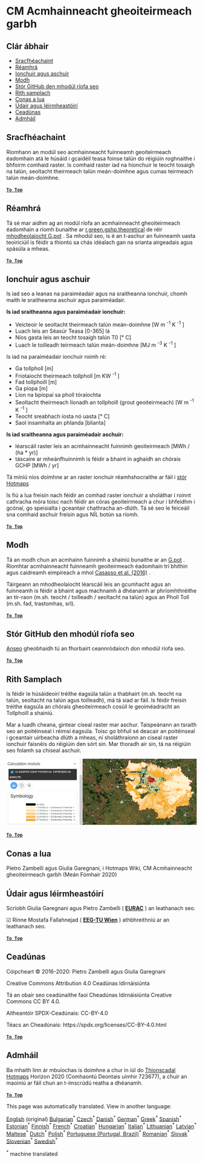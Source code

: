 <h1><a class="anchor" id="cm-shallow-geothermal-potential" href="#cm-shallow-geothermal-potential"><i class="fa fa-link"></i></a>CM Acmhainneacht gheoiteirmeach garbh</h1><h2><a class="anchor" id="table-of-contents" href="#table-of-contents"><i class="fa fa-link"></i></a> Clár ábhair</h2><ul><li> <a href="#in-a-glance">Sracfhéachaint</a></li><li> <a href="#introduction">Réamhrá</a></li><li> <a href="#inputs-and-outputs">Ionchuir agus aschuir</a></li><li> <a href="#method">Modh</a></li><li> <a href="#github-repository-of-this-calculation-module">Stór GitHub den mhodúl ríofa seo</a></li><li> <a href="#sample-run">Rith samplach</a></li><li> <a href="#how-to-cite">Conas a lua</a></li><li> <a href="#authors-and-reviewers">Údair agus léirmheastóirí</a></li><li> <a href="#license">Ceadúnas</a></li><li> <a href="#acknowledgement">Admháil</a></li></ul><h2><a class="anchor" id="in-a-glance" href="#in-a-glance"><i class="fa fa-link"></i></a> Sracfhéachaint</h2><p> Ríomhann an modúl seo acmhainneacht fuinneamh geoiteirmeach éadomhain atá le húsáid i gcaidéil teasa foinse talún do réigiúin roghnaithe i bhfoirm comhaid raster. Is comhaid raster iad na hionchuir le teocht tosaigh na talún, seoltacht theirmeach talún meán-doimhne agus cumas teirmeach talún meán-doimhne.</p><p> <a href="#table-of-contents"><strong><code>To Top</code></strong></a></p><h2><a class="anchor" id="introduction" href="#introduction"><i class="fa fa-link"></i></a> Réamhrá</h2><p> Tá sé mar aidhm ag an modúl ríofa an acmhainneacht gheoiteirmeach éadomhain a ríomh bunaithe ar <a href="https://grass.osgeo.org/grass76/manuals/addons/r.green.gshp.theoretical.html">r.green.gshp.theoretical</a> de réir <a href="https://www.sciencedirect.com/science/article/pii/S0360544216303358">mhodheolaíocht G.pot</a> . Sa mhodúl seo, is é an t-aschur an fuinneamh uasta teoiriciúil is féidir a thiontú sa chás idéalach gan na srianta airgeadais agus spásúla a mheas.</p><p> <a href="#table-of-contents"><strong><code>To Top</code></strong></a></p><h2><a class="anchor" id="inputs-and-outputs" href="#inputs-and-outputs"><i class="fa fa-link"></i></a> Ionchuir agus aschuir</h2><p> Is iad seo a leanas na paraiméadair agus na sraitheanna ionchuir, chomh maith le sraitheanna aschuir agus paraiméadair.</p><p> <strong>Is iad sraitheanna agus paraiméadair ionchuir:</strong></p><ul><li> Veicteoir le seoltacht theirmeach talún meán-doimhne [W m <sup>-1</sup> K <sup>-1</sup> ]</li><li> Luach leis an Séasúr Teasa [0-365] lá</li><li> Níos gasta leis an teocht tosaigh talún T0 [° C]</li><li> Luach le toilleadh teirmeach talún meán-doimhne [MJ m <sup>-3</sup> K <sup>-1</sup> ]</li></ul><p> Is iad na paraiméadair ionchuir roimh ré:</p><ul><li> Ga tollpholl [m]</li><li> Friotaíocht theirmeach tollpholl [m KW <sup>-1</sup> ]</li><li> Fad tollphoill [m]</li><li> Ga píopa [m]</li><li> Líon na bpíopaí sa pholl tóraíochta</li><li> Seoltacht theirmeach líonadh an tollphoill (grout geoiteirmeach) [W m <sup>-1</sup> K <sup>-1</sup> ]</li><li> Teocht sreabhach íosta nó uasta [° C]</li><li> Saol insamhalta an phlanda [blianta]</li></ul><p> <strong>Is iad sraitheanna agus paraiméadair aschuir:</strong></p><ul><li> léarscáil raster leis an acmhainneacht fuinnimh geoiteirmeach [MWh / (ha * yr)]</li><li> táscaire ar mheánfhuinnimh is féidir a bhaint in aghaidh an chórais GCHP [MWh / yr]</li></ul><p> Tá míniú níos doimhne ar an raster ionchuir réamhshocraithe ar fáil i <a href="https://gitlab.com/hotmaps/potential/potential_geothermal_raster">stór Hotmaps</a></p><p> Is fiú a lua freisin nach féidir an comhad raster ionchuir a sholáthar i roinnt cathracha móra toisc nach féidir an córas geoiteirmeach a chur i bhfeidhm i gcónaí, go speisialta i gceantair chathracha an-dlúth. Tá sé seo le feiceáil sna comhaid aschuir freisin agus NÍL botún sa ríomh.</p><p> <a href="#table-of-contents"><strong><code>To Top</code></strong></a></p><h2><a class="anchor" id="method" href="#method"><i class="fa fa-link"></i></a> Modh</h2><p> Tá an modh chun an acmhainn fuinnimh a shainiú bunaithe ar an <a href="https://www.sciencedirect.com/science/article/pii/S0360544216303358">G.pot</a> . Ríomhtar acmhainneacht fuinneamh geoiteirmeach éadomhain trí bhíthin agus caidreamh eimpíreach a mhol <a href="https://www.sciencedirect.com/science/article/pii/S0360544216303358">Casasso et al. (2016)</a> .</p><p> Táirgeann an mhodheolaíocht léarscáil leis an gcumhacht agus an fuinneamh is féidir a bhaint agus machnamh á dhéanamh ar phríomhthréithe an tír-raon (m.sh. teocht / toilleadh / seoltacht na talún) agus an Pholl Toll (m.sh. fad, trastomhas, srl).</p><p> <a href="#table-of-contents"><strong><code>To Top</code></strong></a></p><h2><a class="anchor" id="github-repository-of-this-calculation-module" href="#github-repository-of-this-calculation-module"><i class="fa fa-link"></i></a> Stór GitHub den mhodúl ríofa seo</h2><p> <a href="https://github.com/HotMaps/gchp_potential/tree/develop">Anseo</a> gheobhaidh tú an fhorbairt ceannródaíoch don mhodúl ríofa seo.</p><p> <a href="#table-of-contents"><strong><code>To Top</code></strong></a></p><h2><a class="anchor" id="sample-run" href="#sample-run"><i class="fa fa-link"></i></a> Rith Samplach</h2><p> Is féidir le húsáideoirí tréithe éagsúla talún a thabhairt (m.sh. teocht na talún, seoltacht na talún agus toilleadh), má tá siad ar fáil. Is féidir freisin tréithe éagsúla an chórais gheoiteirmeach cosúil le geoiméadracht an Tollphoill a shainiú.</p><p> Mar a luadh cheana, gintear ciseal raster mar aschur. Taispeánann an tsraith seo an poitéinseal i réimsí éagsúla. Toisc go bhfuil sé deacair an poitéinseal i gceantair uirbeacha dlúth a mheas, ní sholáthraíonn an ciseal raster ionchuir faisnéis do réigiúin den sórt sin. Mar thoradh air sin, tá na réigiúin seo folamh sa chiseal aschuir.</p><img src="/en/CM-Shallow-geothermal-potential/shallow_geothermal_out_raster.png"/><p> <a href="#table-of-contents"><strong><code>To Top</code></strong></a></p><h2><a class="anchor" id="how-to-cite" href="#how-to-cite"><i class="fa fa-link"></i></a> Conas a lua</h2><p> Pietro Zambelli agus Giulia Garegnani, i Hotmaps Wiki, CM Acmhainneacht gheoiteirmeach garbh (Meán Fómhair 2020)</p><h2><a class="anchor" id="authors-and-reviewers" href="#authors-and-reviewers"><i class="fa fa-link"></i></a> Údair agus léirmheastóirí</h2><p> Scríobh Giulia Garegnani agus Pietro Zambelli ( <strong><a href="http://www.eurac.edu">EURAC</a></strong> ) an leathanach seo.</p><p> ☑ Rinne Mostafa Fallahnejad ( <strong><a href="https://eeg.tuwien.ac.at/">EEG-TU Wien</a></strong> ) athbhreithniú ar an leathanach seo.</p><p> <a href="#table-of-contents"><strong><code>To Top</code></strong></a></p><h2><a class="anchor" id="license" href="#license"><i class="fa fa-link"></i></a> Ceadúnas</h2><p> Cóipcheart © 2016-2020: Pietro Zambelli agus Giulia Garegnani</p><p> Creative Commons Attribution 4.0 Ceadúnas Idirnáisiúnta</p><p> Tá an obair seo ceadúnaithe faoi Cheadúnas Idirnáisiúnta Creative Commons CC BY 4.0.</p><p> Aitheantóir SPDX-Ceadúnais: CC-BY-4.0</p><p> Téacs an Cheadúnais: https://spdx.org/licenses/CC-BY-4.0.html</p><p> <a href="#table-of-contents"><strong><code>To Top</code></strong></a></p><h2><a class="anchor" id="acknowledgement" href="#acknowledgement"><i class="fa fa-link"></i></a> Admháil</h2><p> Ba mhaith linn ár mbuíochas is doimhne a chur in iúl do <a href="https://www.hotmaps-project.eu">Thionscadal Hotmaps</a> Horizon 2020 (Comhaontú Deontais uimhir 723677), a chuir an maoiniú ar fáil chun an t-imscrúdú reatha a dhéanamh.</p><p> <a href="#table-of-contents"><strong><code>To Top</code></strong></a></p>
<!--- THIS IS A SUPER UNIQUE IDENTIFIER -->

This page was automatically translated. View in another language:

[English](../en/CM-Shallow-geothermal-potential) (original) [Bulgarian](../bg/CM-Shallow-geothermal-potential)<sup>\*</sup> [Czech](../cs/CM-Shallow-geothermal-potential)<sup>\*</sup> [Danish](../da/CM-Shallow-geothermal-potential)<sup>\*</sup> [German](../de/CM-Shallow-geothermal-potential)<sup>\*</sup> [Greek](../el/CM-Shallow-geothermal-potential)<sup>\*</sup> [Spanish](../es/CM-Shallow-geothermal-potential)<sup>\*</sup> [Estonian](../et/CM-Shallow-geothermal-potential)<sup>\*</sup> [Finnish](../fi/CM-Shallow-geothermal-potential)<sup>\*</sup> [French](../fr/CM-Shallow-geothermal-potential)<sup>\*</sup>  [Croatian](../hr/CM-Shallow-geothermal-potential)<sup>\*</sup> [Hungarian](../hu/CM-Shallow-geothermal-potential)<sup>\*</sup> [Italian](../it/CM-Shallow-geothermal-potential)<sup>\*</sup> [Lithuanian](../lt/CM-Shallow-geothermal-potential)<sup>\*</sup> [Latvian](../lv/CM-Shallow-geothermal-potential)<sup>\*</sup> [Maltese](../mt/CM-Shallow-geothermal-potential)<sup>\*</sup> [Dutch](../nl/CM-Shallow-geothermal-potential)<sup>\*</sup> [Polish](../pl/CM-Shallow-geothermal-potential)<sup>\*</sup> [Portuguese (Portugal, Brazil)](../pt/CM-Shallow-geothermal-potential)<sup>\*</sup> [Romanian](../ro/CM-Shallow-geothermal-potential)<sup>\*</sup> [Slovak](../sk/CM-Shallow-geothermal-potential)<sup>\*</sup> [Slovenian](../sl/CM-Shallow-geothermal-potential)<sup>\*</sup> [Swedish](../sv/CM-Shallow-geothermal-potential)<sup>\*</sup> 

<sup>\*</sup> machine translated
